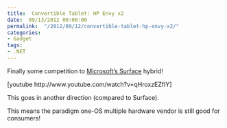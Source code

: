 ```yaml
---
title:  Convertible Tablet: HP Envy x2
date:  09/13/2012 00:00:00
permalink:  "/2012/09/12/convertible-tablet-hp-envy-x2/"
categories:
- Gadget
tags:
- .NET
---
```

<p>Finally some competition to <a href="http://www.microsoft.com/surface/en/us/default.aspx">Microsoft’s Surface</a> hybrid!</p> [youtube http://www.youtube.com/watch?v=qHroxzEZfIY]  <p>This goes in another direction (compared to Surface).</p>  <p>This means the paradigm one-OS multiple hardware vendor is still good for consumers!</p>